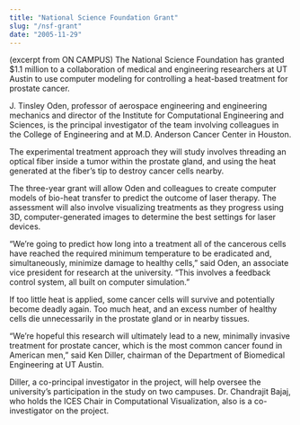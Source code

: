 ```yaml
---
title: "National Science Foundation Grant"
slug: "/nsf-grant"
date: "2005-11-29"
---
```

(excerpt from ON CAMPUS)
The National Science Foundation has granted $1.1 million to a collaboration of medical and engineering researchers at UT Austin to use computer modeling for controlling a heat-based treatment for prostate cancer.

J. Tinsley Oden, professor of aerospace engineering and engineering mechanics and director of the Institute for Computational Engineering and Sciences, is the principal investigator of the team involving colleagues in the College of Engineering and at M.D. Anderson Cancer Center in Houston.

The experimental treatment approach they will study involves threading an optical fiber inside a tumor within the prostate gland, and using the heat generated at the fiber’s tip to destroy cancer cells nearby.

The three-year grant will allow Oden and colleagues to create computer models of bio-heat transfer to predict the outcome of laser therapy. The assessment will also involve visualizing treatments as they progress using 3D, computer-generated images to determine the best settings for laser devices.

“We’re going to predict how long into a treatment all of the cancerous cells have reached the required minimum temperature to be eradicated and, simultaneously, minimize damage to healthy cells,” said Oden, an associate vice president for research at the university. “This involves a feedback control system, all built on computer simulation.”

If too little heat is applied, some cancer cells will survive and potentially become deadly again. Too much heat, and an excess number of healthy cells die unnecessarily in the prostate gland or in nearby tissues.

“We’re hopeful this research will ultimately lead to a new, minimally invasive treatment for prostate cancer, which is the most common cancer found in American men,” said Ken Diller, chairman of the Department of Biomedical Engineering at UT Austin.

Diller, a co-principal investigator in the project, will help oversee the university’s participation in the study on two campuses. Dr. Chandrajit Bajaj, who holds the ICES Chair in Computational Visualization, also is a co-investigator on the project.